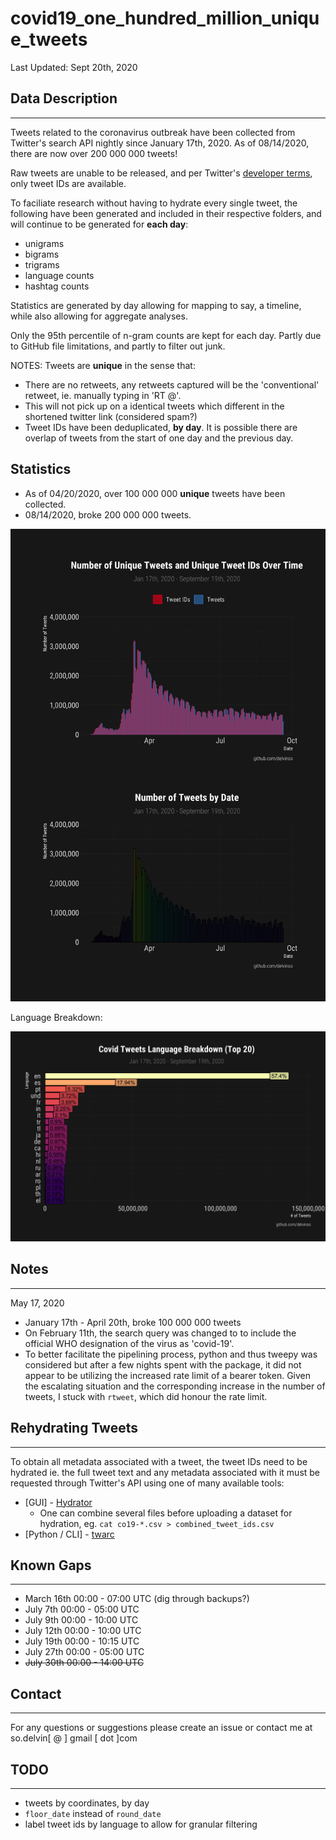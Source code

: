 
# covid19_one_hundred_million_unique_tweets

 Last Updated: Sept 20th, 2020

## Data Description
_______________________

Tweets related to the coronavirus outbreak have been collected from Twitter's search API nightly since January 17th, 2020. As of 08/14/2020, there are now over 200 000 000 tweets!

Raw tweets are unable to be released, and per Twitter's [developer terms](https://developer.twitter.com/en/developer-terms/more-on-restricted-use-cases), only tweet IDs are available.

To faciliate research without having to hydrate every single tweet, the following have been generated and included in their respective folders, and will continue to be generated for **each day**:

- unigrams
- bigrams
- trigrams
- language counts
- hashtag counts

Statistics are generated by day allowing for mapping to say, a timeline, while also allowing for aggregate analyses.

Only the 95th percentile of n-gram counts are kept for each day. Partly due to GitHub file limitations, and partly to filter out junk.


NOTES: Tweets are **unique** in the sense that:
- There are no retweets, any retweets captured will be the 'conventional' retweet, ie. manually typing in 'RT @'.
- This will not pick up on a identical tweets which different in the shortened twitter link (considered spam?)
- Tweet IDs have been deduplicated, **by day**. It is possible there are overlap of tweets from the start of one day and the previous day.

## Statistics 

* As of 04/20/2020, over 100 000 000 **unique** tweets have been collected.
* 08/14/2020, broke 200 000 000 tweets.

![tweets_by_date](figures/tweets_by_date.png)

Language Breakdown:

![lang](figures/lang_breakdown.png)


## Notes 
_______________


May 17, 2020

* January 17th - April 20th, broke 100 000 000 tweets
* On February 11th, the search query was changed to to include the official WHO designation of the virus as 'covid-19'.
* To better facilitate the pipelining process, python and thus tweepy was considered but after a few nights spent with the package, it did not appear to be utilizing the increased rate limit of a bearer token. Given the escalating situation and the corresponding increase in the number of tweets, I stuck with `rtweet`, which did honour the rate limit.

## Rehydrating Tweets
___________________________________ 

To obtain all metadata associated with a tweet, the tweet IDs need to be hydrated ie. the full tweet text and any metadata associated with it must be requested through Twitter's API using one of many available tools:

* [GUI] - [Hydrator](https://github.com/DocNow/hydrator)
    * One can combine several files before uploading a dataset for hydration, eg. `cat co19-*.csv > combined_tweet_ids.csv`
* [Python / CLI] - [twarc](https://github.com/DocNow/twarc)


## Known Gaps 
__________

* March 16th 00:00 - 07:00 UTC (dig through backups?)
* July 7th 00:00 - 05:00 UTC
* July 9th 00:00 - 10:00 UTC
* July 12th 00:00 - 10:00 UTC
* July 19th 00:00 - 10:15 UTC
* July 27th 00:00 - 05:00 UTC
* ~~July 30th 00:00 - 14:00 UTC~~
## Contact
__________

For any questions or suggestions please create an issue or contact me at so.delvin[ @ ] gmail [ dot ]com


## TODO
____________________
- tweets by coordinates, by day
- `floor_date` instead of `round_date`
- label tweet ids by language to allow for granular filtering



